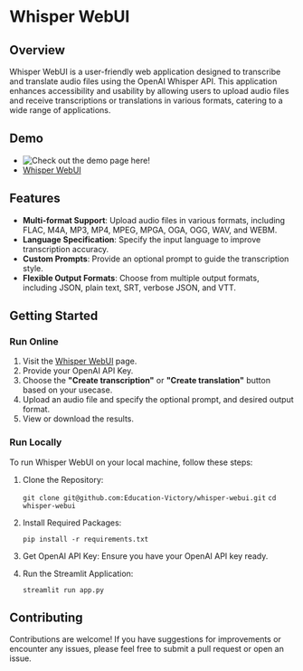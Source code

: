 # Whisper WebUI

## Overview

Whisper WebUI is a user-friendly web application designed to transcribe and translate audio files using the OpenAI Whisper API. This application enhances accessibility and usability by allowing users to upload audio files and receive transcriptions or translations in various formats, catering to a wide range of applications.

## Demo

- ![Check out the demo page here!](https://github.com/Education-Victory/whisper-webui/blob/main/demo-page.png?raw=true)
- [Whisper WebUI](https://whisper-webui.streamlit.app/)


## Features

- **Multi-format Support**: Upload audio files in various formats, including FLAC, M4A, MP3, MP4, MPEG, MPGA, OGA, OGG, WAV, and WEBM.
- **Language Specification**: Specify the input language to improve transcription accuracy.
- **Custom Prompts**: Provide an optional prompt to guide the transcription style.
- **Flexible Output Formats**: Choose from multiple output formats, including JSON, plain text, SRT, verbose JSON, and VTT.

## Getting Started

### Run Online

1. Visit the [Whisper WebUI](https://whisper-webui.streamlit.app/) page.
2. Provide your OpenAI API Key.
3. Choose the **"Create transcription"** or **"Create translation"** button based on your usecase.
3. Upload an audio file and specify the  optional prompt, and desired output format.
5. View or download the results.

### Run Locally

To run Whisper WebUI on your local machine, follow these steps:

1. Clone the Repository:

   `git clone git@github.com:Education-Victory/whisper-webui.git`
   `cd whisper-webui`
2. Install Required Packages:

    `pip install -r requirements.txt`
3. Get OpenAI API Key:
    Ensure you have your OpenAI API key ready.
4. Run the Streamlit Application:

    `streamlit run app.py`

## Contributing
Contributions are welcome! If you have suggestions for improvements or encounter any issues, please feel free to submit a pull request or open an issue.
